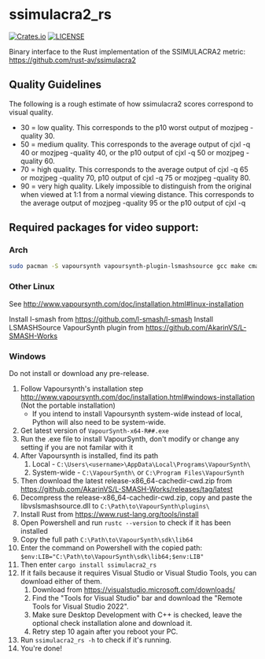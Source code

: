 # ssimulacra2_rs

[![Crates.io](https://img.shields.io/crates/v/ssimulacra2_rs?style=for-the-badge)](https://crates.io/crates/ssimulacra2_rs)
[![LICENSE](https://img.shields.io/crates/l/ssimulacra2_rs?style=for-the-badge)](https://github.com/rust-av/ssimulacra2_bin/blob/main/LICENSE)

Binary interface to the Rust implementation of the SSIMULACRA2 metric: https://github.com/rust-av/ssimulacra2

## Quality Guidelines

The following is a rough estimate of how ssimulacra2 scores correspond to visual quality.

- 30 = low quality. This corresponds to the p10 worst output of mozjpeg -quality 30.
- 50 = medium quality. This corresponds to the average output of cjxl -q 40 or mozjpeg -quality 40, or the p10 output of cjxl -q 50 or mozjpeg -quality 60.
- 70 = high quality. This corresponds to the average output of cjxl -q 65 or mozjpeg -quality 70, p10 output of cjxl -q 75 or mozjpeg -quality 80.
- 90 = very high quality. Likely impossible to distinguish from the original when viewed at 1:1 from a normal viewing distance. This corresponds to the average output of mozjpeg -quality 95 or the p10 output of cjxl -q 

## Required packages for video support:

### Arch

```bash
sudo pacman -S vapoursynth vapoursynth-plugin-lsmashsource gcc make cmake pkg-config ttf-bitstream-vera # Keep install dependencies
```

### Other Linux

See http://www.vapoursynth.com/doc/installation.html#linux-installation

Install l-smash from https://github.com/l-smash/l-smash
Install LSMASHSource VapourSynth plugin from https://github.com/AkarinVS/L-SMASH-Works

### Windows

Do not install or download any pre-release.
1) Follow Vapoursynth's installation step http://www.vapoursynth.com/doc/installation.html#windows-installation (Not the portable installation)
   - If you intend to install Vapoursynth system-wide instead of local, Python will also need to be system-wide. 
3) Get latest version of `VapourSynth-x64-R##.exe`
4) Run the .exe file to install VapourSynth, don't modify or change any setting if you are not familar with it
5) After Vapoursynth is installed, find its path
   1. Local - `C:\Users\<username>\AppData\Local\Programs\VapourSynth\`
   2. System-wide - `C:\VapourSynth\` or `C:\Program Files\VapourSynth`
7) Then download the latest release-x86_64-cachedir-cwd.zip from https://github.com/AkarinVS/L-SMASH-Works/releases/tag/latest
8) Decompress the release-x86_64-cachedir-cwd.zip, copy and paste the libvslsmashsource.dll to `C:\Path\to\VapourSynth\plugins\`
9) Install Rust from https://www.rust-lang.org/tools/install
10) Open Powershell and run `rustc --version` to check if it has been installed
11) Copy the full path `C:\Path\to\VapourSynth\sdk\lib64`
12) Enter the command on Powershell with the copied path: `$env:LIB="C:\Path\to\VapourSynth\sdk\lib64;$env:LIB"`
13) Then enter `cargo install ssimulacra2_rs`
14) If it fails because it requires Visual Studio or Visual Studio Tools, you can download either of them.
    1. Download from https://visualstudio.microsoft.com/downloads/
    2. Find the "Tools for Visual Studio" bar and download the "Remote Tools for Visual Studio 2022".
    3. Make sure Desktop Development with C++ is checked, leave the optional check installation alone and download it.
    4. Retry step 10 again after you reboot your PC.
15) Run `ssimulacra2_rs -h` to check if it's running.
16) You're done!
